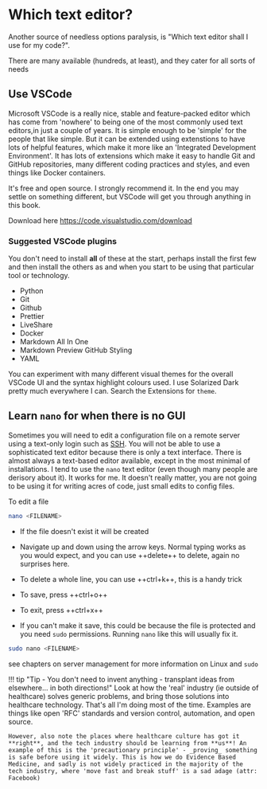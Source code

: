 # Which text editor?

Another source of needless options paralysis, is "Which text editor shall I use for my code?".

There are many available (hundreds, at least), and they cater for all sorts of needs 

## Use VSCode

Microsoft VSCode is a really nice, stable and feature-packed editor which has come from 'nowhere' to being one of the most commonly used text editors,in just a couple of years. It is simple enough to be 'simple' for the people that like simple. But it can be extended using extenstions to have lots of helpful features, which make it more like an 'Integrated Development Environment'. It has lots of extensions which make it easy to handle Git and GitHub repositories, many different coding practices and styles, and even things like Docker containers.

It's free and open source. I strongly recommend it. In the end you may settle on something different, but VSCode will get you through anything in this book.

Download here <https://code.visualstudio.com/download>

### Suggested VSCode plugins

You don't need to install **all** of these at the start, perhaps install the first few and then install the others as and when you start to be using that particular tool or technology.

* Python
* Git 
* Github
* Prettier
* LiveShare
* Docker
* Markdown All In One
* Markdown Preview GitHub Styling
* YAML

You can experiment with many different visual themes for the overall VSCode UI and the syntax highlight colours used. I use Solarized Dark pretty much everywhere I can. Search the Extensions for `theme`.

## Learn `nano` for when there is no GUI

Sometimes you will need to edit a configuration file on a remote server using a text-only login such as [SSH](). You will not be able to use a sophisticated text editor because there is only a text interface. There is almost always a text-based editor available, except in the most minimal of installations. I tend to use the `nano` text editor (even though many people are derisory about it). It works for me. It doesn't really matter, you are not going to be using it for writing acres of code, just small edits to config files.

To edit a file

``` bash
nano <FILENAME>
```

* If the file doesn't exist it will be created

* Navigate up and down using the arrow keys. Normal typing works as you would expect, and you can use ++delete++ to delete, again no surprises here.

* To delete a whole line, you can use ++ctrl+k++, this is a handy trick

* To save, press ++ctrl+o++

* To exit, press ++ctrl+x++

* If you can't make it save, this could be because the file is protected and you need `sudo` permissions. Running `nano` like this will usually fix it.

``` bash
sudo nano <FILENAME>
```

see chapters on server management for more information on Linux and `sudo`

!!! tip "Tip - You don't need to invent anything - transplant ideas from elsewhere... in both directions!"
    Look at how the 'real' industry (ie outside of healthcare) solves generic problems, and bring those solutions into healthcare technology. That's all I'm doing most of the time. Examples are things like open 'RFC' standards and version control, automation, and open source.
    
    However, also note the places where healthcare culture has got it **right**, and the tech industry should be learning from **us**! An example of this is the 'precautionary principle' - _proving_ something is safe before using it widely. This is how we do Evidence Based Medicine, and sadly is not widely practiced in the majority of the tech industry, where 'move fast and break stuff' is a sad adage (attr: Facebook)
